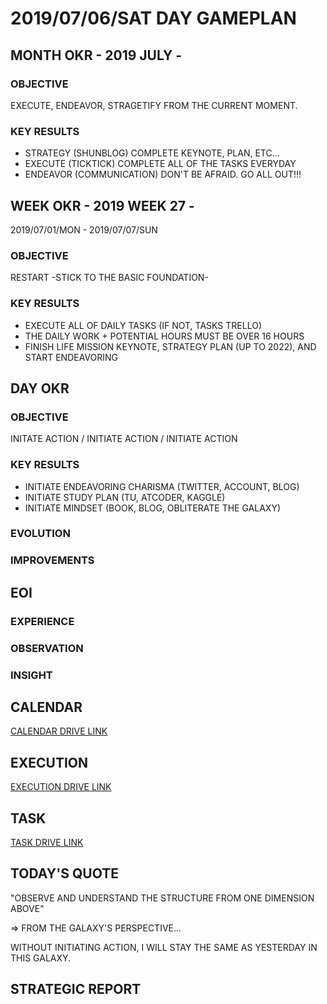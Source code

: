 # 2019/07/06/SAT DAY GAMEPLAN

## MONTH OKR - 2019 JULY -

### OBJECTIVE

EXECUTE, ENDEAVOR, STRAGETIFY FROM THE CURRENT MOMENT.

### KEY RESULTS

- STRATEGY (SHUNBLOG) COMPLETE KEYNOTE, PLAN, ETC...
- EXECUTE (TICKTICK) COMPLETE ALL OF THE TASKS EVERYDAY
- ENDEAVOR (COMMUNICATION) DON'T BE AFRAID. GO ALL OUT!!!

## WEEK OKR - 2019 WEEK 27 -

2019/07/01/MON - 2019/07/07/SUN

### OBJECTIVE

RESTART -STICK TO THE BASIC FOUNDATION-

### KEY RESULTS

- EXECUTE ALL OF DAILY TASKS (IF NOT, TASKS TRELLO)
- THE DAILY WORK + POTENTIAL HOURS MUST BE OVER 16 HOURS
- FINISH LIFE MISSION KEYNOTE, STRATEGY PLAN (UP TO 2022), AND START ENDEAVORING

## DAY OKR

### OBJECTIVE

INITATE ACTION / INITIATE ACTION / INITIATE ACTION

### KEY RESULTS

- INITIATE ENDEAVORING CHARISMA (TWITTER, ACCOUNT, BLOG)
- INITIATE STUDY PLAN (TU, ATCODER, KAGGLE)
- INITIATE MINDSET (BOOK, BLOG, OBLITERATE THE GALAXY)

### EVOLUTION

### IMPROVEMENTS

## EOI

### EXPERIENCE

### OBSERVATION

### INSIGHT

## CALENDAR

[CALENDAR DRIVE LINK]()

## EXECUTION

[EXECUTION DRIVE LINK]()

## TASK

[TASK DRIVE LINK]()

## TODAY'S QUOTE

"OBSERVE AND UNDERSTAND THE STRUCTURE FROM ONE DIMENSION ABOVE"

=> FROM THE GALAXY'S PERSPECTIVE...

WITHOUT INITIATING ACTION, I WILL STAY THE SAME AS YESTERDAY IN THIS GALAXY.

## STRATEGIC REPORT
